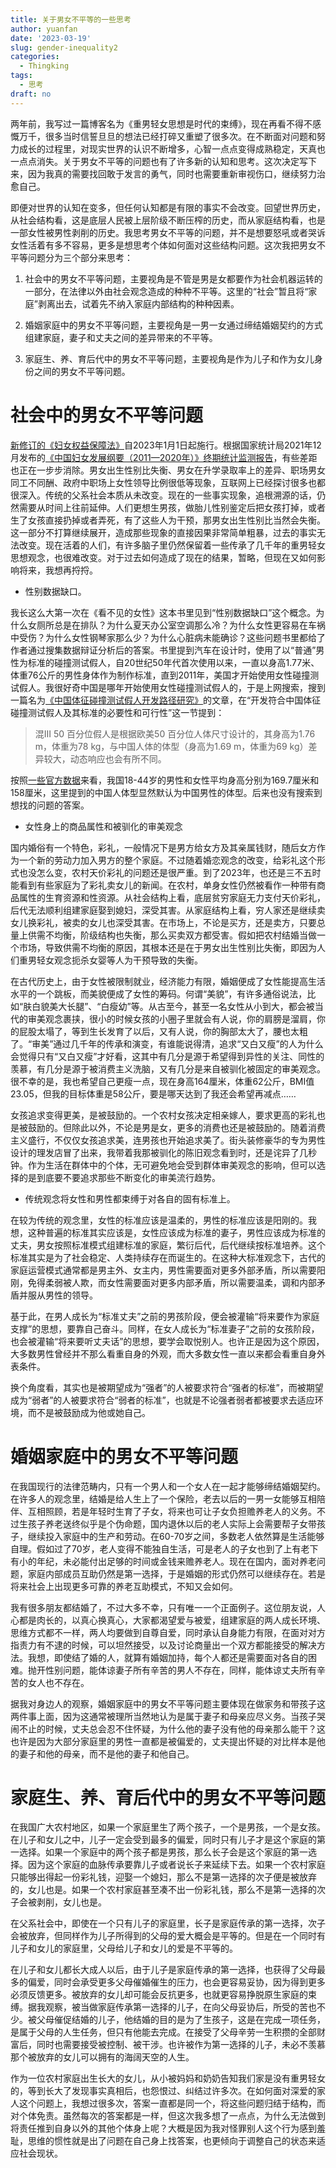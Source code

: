```yaml
---
title: 关于男女不平等的一些思考
author: yuanfan
date: '2023-03-19'
slug: gender-inequality2
categories:
  - Thingking
tags:
  - 思考
draft: no
---
```


<!--more-->

两年前，我写过一篇博客名为《重男轻女思想是时代的束缚》，现在再看不得不感慨万千，很多当时信誓旦旦的想法已经打碎又重塑了很多次。在不断面对问题和努力成长的过程里，对现实世界的认识不断增多，心智一点点变得成熟稳定，天真也一点点消失。关于男女不平等的问题也有了许多新的认知和思考。这次决定写下来，因为我真的需要找回敢于发言的勇气，同时也需要重新审视伤口，继续努力治愈自己。

即便对世界的认知在变多，但任何认知都是有限的事实不会改变。回望世界历史，从社会结构看，这是底层人民被上层阶级不断压榨的历史，而从家庭结构看，也是一部女性被男性剥削的历史。我思考男女不平等的问题，并不是想要怒吼或者哭诉女性活着有多不容易，更多是想思考个体如何面对这些结构问题。这次我把男女不平等问题分为三个部分来思考：

1. 社会中的男女不平等问题，主要视角是不管是男是女都要作为社会机器运转的一部分，在法律以外由社会观念造成的种种不平等。这里的“社会”暂且将“家庭”剥离出去，试着先不纳入家庭内部结构的种种因素。

2. 婚姻家庭中的男女不平等问题，主要视角是一男一女通过缔结婚姻契约的方式组建家庭，妻子和丈夫之间的差异带来的不平等。

3. 家庭生、养、育后代中的男女不平等问题，主要视角是作为儿子和作为女儿身份之间的男女不平等问题。

# 社会中的男女不平等问题

[新修订的《妇女权益保障法》](http://www.npc.gov.cn/npc/c30834/202210/d80092ae46b24946b30b3a880c2f2be5.shtml)自2023年1月1日起施行。根据国家统计局2021年12月发布的[《中国妇女发展纲要（2011—2020年）》终期统计监测报告](http://www.gov.cn/xinwen/2021-12/21/content_5663667.htm)，有些差距也正在一步步消除。男女出生性别比失衡、男女在升学录取率上的差异、职场男女同工不同酬、政府中职场上女性领导比例很低等现象，互联网上已经探讨很多也都很深入。传统的父系社会本质从未改变。现在的一些事实现象，追根溯源的话，仍然需要从时间上往前延伸。人们更想生男孩，做胎儿性别鉴定后把女孩打掉，或者生了女孩直接扔掉或者弄死，有了这些人为干预，那男女出生性别比当然会失衡。这一部分不打算继续展开，造成那些现象的直接因果非常简单粗暴，过去的事实无法改变。现在活着的人们，有许多脑子里仍然保留着一些传承了几千年的重男轻女思想观念，也很难改变。对于过去如何造成了现在的结果，暂略，但现在又如何影响将来，我想再捋捋。

+ 性别数据缺口。

我长这么大第一次在《看不见的女性》这本书里见到“性别数据缺口”这个概念。为什么女厕所总是在排队？为什么夏天办公室空调那么冷？为什么女性更容易在车祸中受伤？为什么女性钢琴家那么少？为什么心脏病未能确诊？这些问题书里都给了作者通过搜集数据辩证分析后的答案。书里提到汽车在设计时，使用了以“普通”男性为标准的碰撞测试假人，自20世纪50年代首次使用以来，一直以身高1.77米、体重76公斤的男性身体作为制作标准，直到2011年，美国才开始使用女性碰撞测试假人。我很好奇中国是哪年开始使用女性碰撞测试假人的，于是上网搜索，搜到一篇名为[《中国体征碰撞测试假人开发路径研究》](https://mp.weixin.qq.com/s/x51OjV-SlyRRg4HlhNVFog)的文章，在“开发符合中国体征碰撞测试假人及其标准的必要性和可行性”这一节提到：

>混III 50 百分位假人是根据欧美50 百分位人体尺寸设计的，其身高为1.76 m，体重为78 kg，与中国人体的体型（身高为1.69 m，体重为69 kg）差异较大，动态响应也会有所不同。

按照[一些官方数据](http://www.gov.cn/xinwen/2020-12/24/content_5572983.htm)来看，我国18-44岁的男性和女性平均身高分别为169.7厘米和158厘米，这里提到的中国人体型显然默认为中国男性的体型。后来也没有搜索到想找的问题的答案。

+ 女性身上的商品属性和被驯化的审美观念

国内婚俗有一个特色，彩礼，一般情况下是男方给女方及其亲属钱财，随后女方作为一个新的劳动力加入男方的整个家庭。不过随着婚恋观念的改变，给彩礼这个形式也没怎么变，农村天价彩礼的问题还是很严重。到了2023年，也还是三不五时能看到有些家庭为了彩礼卖女儿的新闻。在农村，单身女性仍然被看作一种带有商品属性的生育资源和性资源。从社会结构上看，底层贫穷家庭无力支付天价彩礼，后代无法顺利组建家庭娶到媳妇，深受其害。从家庭结构上看，穷人家还是继续卖女儿换彩礼，被卖的女儿也深受其害。在市场上，不论是买方，还是卖方，只要总量上供需不均衡，阶级结构也失衡，那么买卖双方都受害。假如把农村结婚当做一个市场，导致供需不均衡的原因，其根本还是在于男女出生性别比失衡，即因为人们重男轻女观念扼杀女婴等人为干预导致的失衡。

在古代历史上，由于女性被限制就业，经济能力有限，婚姻便成了女性能提高生活水平的一个跳板，而美貌便成了女性的筹码。何谓“美貌”，有许多通俗说法，比如“肤白貌美大长腿”、“白瘦幼”等。从古至今，甚至一名女性从小到大，都会被当代的审美观念裹挟，很小的时候女孩的小圈子里就会有人说，你的肩膀是溜肩，你的屁股太塌了，等到生长发育了以后，又有人说，你的胸部太大了，腰也太粗了。“审美”通过几千年的传承和演变，有谁能说得清，追求“又白又瘦”的人为什么会觉得只有“又白又瘦”才好看，这其中有几分是源于希望得到异性的关注、同性的羡慕，有几分是源于被消费主义洗脑，又有几分是来自被驯化被固定的审美观念。很不幸的是，我也希望自己更瘦一点，现在身高164厘米，体重62公斤，BMI值23.05，但我的目标体重是58公斤，要是哪天达到了我还会希望再减点……

女孩追求变得更美，是被鼓励的。一个农村女孩决定相亲嫁人，要求更高的彩礼也是被鼓励的。但除此以外，不论是男是女，更多的消费也还是被鼓励的。随着消费主义盛行，不仅仅女孩追求美，连男孩也开始追求美了。街头装修豪华的专为男性设计的理发店冒了出来，我带着我那被驯化的陈旧观念看到时，还是诧异了几秒钟。作为生活在群体中的个体，无可避免地会受到群体审美观念的影响，但可以选择的是到底要不要追求那些不断变化的审美流行趋势。

+ 传统观念将女性和男性都束缚于对各自的固有标准上。

在较为传统的观念里，女性的标准应该是温柔的，男性的标准应该是阳刚的。我想，这种普遍的标准其实应该是，女性应该成为标准的妻子，男性应该成为标准的丈夫，男女按照标准模式组建标准的家庭，繁衍后代，后代继续按标准培养。这个标准其实是为了社会稳定、人类持续存在而诞生的。在这种大标准观念下，古代的家庭运营模式通常都是男主外、女主内，男性需要面对更多外部矛盾，所以需要阳刚，免得柔弱被人欺，而女性需要面对更多内部矛盾，所以需要温柔，调和内部矛盾并服从男性的领导。

基于此，在男人成长为“标准丈夫”之前的男孩阶段，便会被灌输“将来要作为家庭支撑”的思想，要靠自己奋斗。同样，在女人成长为“标准妻子”之前的女孩阶段，也会被灌输“将来要听丈夫话”的思想，要学会取悦别人。也许正是因为这个原因，大多数男性曾经并不那么看重自身的外观，而大多数女性一直以来都会看重自身外表条件。

换个角度看，其实也是被期望成为“强者”的人被要求符合“强者的标准”，而被期望成为“弱者”的人被要求符合“弱者的标准”，也就是不论强者弱者都被要求去适应环境，而不是被鼓励成为他或她自己。

# 婚姻家庭中的男女不平等问题

在我国现行的法律范畴内，只有一个男人和一个女人在一起才能够缔结婚姻契约。在许多人的观念里，结婚是给人生上了一个保险，老去以后的一男一女能够互相陪伴、互相照顾，若是年轻时生育了子女，将来也可让子女负担赡养老人的义务。不过生孩子养老送终似乎是个伪命题，国内退休以后的老人实际上会需要帮子女带孩子，继续投入家庭中的生产和劳动。在60-70岁之间，多数老人依然算是生活能够自理。假如过了70岁，老人变得不能独自生活，可是老人的子女也到了上有老下有小的年纪，未必能付出足够的时间或金钱来赡养老人。现在在国内，面对养老问题，家庭内部成员互助仍然是第一选择，于是婚姻的形式仍然可以继续存在。若是将来社会上出现更多可靠的养老互助模式，不知又会如何。

我有很多朋友都结婚了，不过大多不幸，只有唯一一个正面例子。这位朋友说，人心都是肉长的，以真心换真心，大家都渴望爱与被爱，组建家庭的两人成长环境、思维方式都不一样，两人均要做到自尊自爱，同时承认自身能力有限，在面对对方指责力有不逮的时候，可以坦然接受，以及讨论商量出一个双方都能接受的解决方法。我想，即使结了婚的人，就算有婚姻加持，每个人都还是需要面对各自的困难。抛开性别问题，能体谅妻子所有辛苦的男人不存在，同样，能体谅丈夫所有辛苦的女人也不存在。

据我对身边人的观察，婚姻家庭中的男女不平等问题主要体现在做家务和带孩子这两件事上面，因为这通常被理所当然地认为是属于妻子和母亲应尽义务。当孩子哭闹不止的时候，丈夫总会忍不住怀疑，为什么他的妻子没有他的母亲那么能干？这也许是因为大部分家庭里的男性一直都是被偏爱的，丈夫提出怀疑的对比样本是他的妻子和他的母亲，而不是他的妻子和他自己。

# 家庭生、养、育后代中的男女不平等问题

在我国广大农村地区，如果一个家庭里生了两个孩子，一个是男孩，一个是女孩。在儿子和女儿之中，儿子一定会受到最多的偏爱，同时只有儿子才是这个家庭的第一选择。如果一个家庭中的两个孩子都是男孩，那么长子会是这个家庭的第一选择。因为这个家庭的血脉传承要靠儿子或者说长子来延续下去。如果一个农村家庭只能够出得起一份彩礼钱，迎娶一个媳妇，那么不是第一选择的次子便是被放弃的，女儿也是。如果一个农村家庭甚至凑不出一份彩礼钱，那么不是第一选择的次子会被剥削，女儿也是。

在父系社会中，即使在一个只有儿子的家庭里，长子是家庭传承的第一选择，次子会被放弃，但同样作为儿子所得到的父母的爱大概会是平等的。但是在一个同时有儿子和女儿的家庭里，父母给儿子和女儿的爱是不平等的。

在儿子和女儿都长大成人以后，由于儿子是家庭传承的第一选择，也获得了父母最多的偏爱，同时会承受更多父母催婚催生的压力，也会更容易妥协，因为得到更多必须反馈更多。被放弃的女儿却可能会反抗更多，也就更容易挣脱原生家庭的束缚。据我观察，被当做家庭传承第一选择的儿子，在向父母妥协后，所受的苦也不少。被父母催促结婚的儿子，他结婚的目的是为了生孩子，这是在完成一项任务，是属于父母的人生任务，但只有他能去完成。在接受了父母辛劳一生积攒的全部财富后，同时也需要接受被控制、被干涉。也许被作为第一选择的儿子，未必不羡慕那个被放弃的女儿可以拥有的海阔天空的人生。

作为一位农村家庭出生长大的女儿，从小被妈妈和奶奶告知我们家是没有重男轻女的，等到长大了发现事实真相后，也怨恨过、纠结过许多次。在如何面对深爱的家人这个问题上，我想过很多次，答案一直都是同一个，将这些问题归结于结构，而对个体免责。虽然每次的答案都是一样，但这次我多想了一点点，为什么无法做到将责任推到自身以外的其他个体身上呢？大概是因为我对怪罪别人这个行为感到羞耻，思维的惯性就是出了问题在自己身上找答案，也更倾向于调整自己的状态来适应社会现状。

